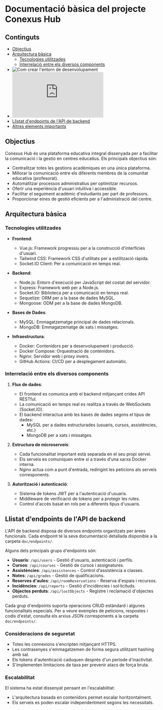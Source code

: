 # Documentació bàsica del projecte Conexus Hub

## Continguts
- [Objectius](#objectius)
- [Arquitectura bàsica](#arquitectura-bàsica)
  - [Tecnologies utilitzades](#tecnologies-utilitzades)
  - [Interrelació entre els diversos components](#interrelació-entre-els-diversos-components)
- ![Com crear l'entorn de desenvolupament]()
- ![Com desplegar l'aplicació a producció](https://github.com/inspedralbes/prj-final-front-back-g1-conexus/blob/develop/doc/producci%C3%B3/README.md)
- [Llistat d'endpoints de l'API de backend](#llistat-dendpoints-de-lapi-de-backend)
- [Altres elements importants](#altres-elements-importants)

## Objectius
Conexus Hub és una plataforma educativa integral dissenyada per a facilitar la comunicació i la gestió en centres educatius. Els principals objectius són:

- Centralitzar totes les gestions acadèmiques en una única plataforma.
- Millorar la comunicació entre els diferents membres de la comunitat educativa (profesorat).
- Automatitzar processos administratius per optimitzar recursos.
- Oferir una experiència d'usuari intuïtiva i accessible.
- Facilitar el seguiment acadèmic d'estudiants per part de professors.
- Proporcionar eines de gestió eficients per a l'administració del centre.

## Arquitectura bàsica

### Tecnologies utilitzades
- **Frontend**: 
  - Vue.js: Framework progressiu per a la construcció d'interfícies d'usuari.
  - Tailwind CSS: Framework CSS d'utilitats per a estilització ràpida.
  - Socket.IO Client: Per a comunicació en temps real.

- **Backend**: 
  - Node.js: Entorn d'execució per JavaScript del costat del servidor.
  - Express: Framework web per a Node.js.
  - Socket.IO: Biblioteca per a comunicació en temps real.
  - Sequelize: ORM per a la base de dades MySQL.
  - Mongoose: ODM per a la base de dades MongoDB.

- **Bases de Dades**:
  - MySQL: Emmagatzematge principal de dades relacionals.
  - MongoDB: Emmagatzematge de xats i missatges.

- **Infraestructura**:
  - Docker: Contenidors per a desenvolupament i producció.
  - Docker Compose: Orquestració de contenidors.
  - Nginx: Servidor web i proxy invers.
  - GitHub Actions: CI/CD per a desplegament automàtic.

### Interrelació entre els diversos components
1. **Flux de dades**:
   - El frontend es comunica amb el backend mitjançant crides API RESTful.
   - La comunicació en temps real es realitza a través de WebSockets (Socket.IO).
   - El backend interactua amb les bases de dades segons el tipus de dades:
     - MySQL per a dades estructurades (usuaris, cursos, assistències, etc.)
     - MongoDB per a xats i missatges.

2. **Estructura de microserveis**:
   - Cada funcionalitat important està separada en el seu propi servei.
   - Els serveis es comuniquen entre si a través d'una xarxa Docker interna.
   - Nginx actua com a punt d'entrada, redirigint les peticions als serveis corresponents.

3. **Autorització i autenticació**:
   - Sistema de tokens JWT per a l'autenticació d'usuaris.
   - Middleware de verificació de tokens per a protegir les rutes.
   - Control d'accés basat en rols per a diferents tipus d'usuaris.

## Llistat d'endpoints de l'API de backend
L'API de backend disposa de diversos endpoints organitzats per àrees funcionals. Cada endpoint té la seva documentació detallada disponible a la carpeta `doc/endpoints/`.

Alguns dels principals grups d'endpoints són:

- **Usuaris**: `/api/users` - Gestió d'usuaris, autenticació i perfils.
- **Cursos**: `/api/courses` - Gestió de cursos i assignatures.
- **Assistències**: `/api/assistences` - Control d'assistència a classes.
- **Notes**: `/api/grades` - Gestió de qualificacions.
- **Reserves d'aules**: `/api/roomReservations` - Reserva d'espais i recursos.
- **Incidències**: `/api/reports` - Gestió d'incidències i sol·licituds.
- **Objectes perduts**: `/api/lostObjects` - Registre i reclamació d'objectes perduts.

Cada grup d'endpoints suporta operacions CRUD estàndard i algunes funcionalitats especials. Per a veure exemples de peticions, respostes i codis d'estat, consulta els arxius JSON corresponents a la carpeta `doc/endpoints/`.

### Consideracions de seguretat
- Totes les connexions s'encripten mitjançant HTTPS.
- Les contrasenyes s'emmagatzemen de forma segura utilitzant hashing amb sal.
- Els tokens d'autenticació caduquen després d'un període d'inactivitat.
- S'implementen limitacions de taxa per prevenir atacs de força bruta.

### Escalabilitat
El sistema ha estat dissenyat pensant en l'escalabilitat:
- L'arquitectura basada en contenidors permet escalar horitzontalment.
- Els serveis es poden escalar independentment segons les necessitats.

